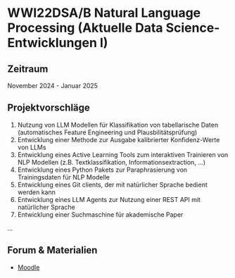 # WWI22DSA/B Natural Language Processing (Aktuelle Data Science-Entwicklungen I)

## Zeitraum
November 2024 - Januar 2025


## Projektvorschläge
1. Nutzung von LLM Modellen für Klassifikation von tabellarische Daten (automatisches Feature Engineering und Plausbilitätsprüfung)
2. Entwicklung einer Methode zur Ausgabe kalibrierter Konfidenz-Werte von LLMs
3. Entwicklung eines Active Learning Tools zum interaktiven Trainieren von NLP Modellen (z.B. Textklassifikation, Informationsextraction, ...)
4. Entwicklung eines Python Pakets zur Paraphrasierung von Trainingsdaten für NLP Modelle
5. Entwicklung eines Git clients, der mit natürlicher Sprache bedient werden kann
6. Entwicklung eines LLM Agents zur Nutzung einer REST API mit natürlicher Sprache
7. Entwicklung einer Suchmaschine für akademische Paper

...


## Forum & Materialien
- [Moodle](https://moodle.dhbw-mannheim.de/course/view.php?id=12486)
